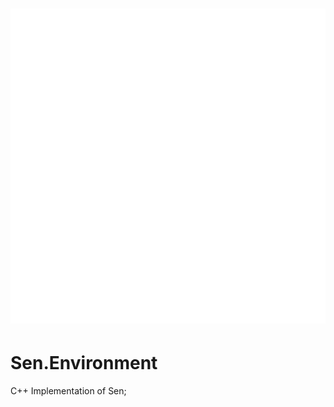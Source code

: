 <!--
Copyright (C) Haruma-VN, <harumatsx@gmail.com>
-->

# [![sen-logo](common/logo.svg)](https://github.com/Haruma-VN/Sen.Environment)

# Sen.Environment

C++ Implementation of Sen;
